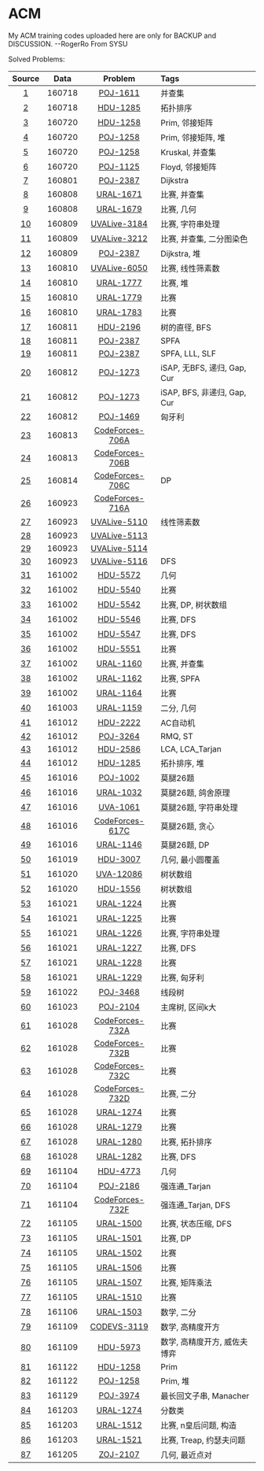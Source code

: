 # ACM
My ACM training codes uploaded here are only for BACKUP and DISCUSSION.  --RogerRo From SYSU  
  
Solved Problems:  

|Source	|Data	|Problem	|Tags	|  
|:--:	|:--:	|:--:		|:--	|
|[1](/RogerRordo/ACM/tree/master/Source/1.cpp)	|160718	|[POJ-1611](http://vjudge.net/problem/POJ-1611)	|并查集|
|[2](/RogerRordo/ACM/tree/master/Source/2.cpp)	|160718	|[HDU-1285](http://vjudge.net/problem/HDU-1285)	|拓扑排序|
|[3](/RogerRordo/ACM/tree/master/Source/3.cpp)	|160720	|[HDU-1258](http://vjudge.net/problem/POJ-1258)	|Prim, 邻接矩阵|
|[4](/RogerRordo/ACM/tree/master/Source/4.cpp)	|160720	|[POJ-1258](http://vjudge.net/problem/POJ-1258)	|Prim, 邻接矩阵, 堆|
|[5](/RogerRordo/ACM/tree/master/Source/5.cpp)	|160720	|[POJ-1258](http://vjudge.net/problem/POJ-1258)	|Kruskal, 并查集|
|[6](/RogerRordo/ACM/tree/master/Source/6.cpp)	|160720	|[POJ-1125](http://vjudge.net/problem/POJ-1125)	|Floyd, 邻接矩阵|
|[7](/RogerRordo/ACM/tree/master/Source/7.cpp)	|160801	|[POJ-2387](http://vjudge.net/problem/POJ-2387)	|Dijkstra|
|[8](/RogerRordo/ACM/tree/master/Source/8.cpp)	|160808	|[URAL-1671](http://vjudge.net/problem/URAL-1671)	|比赛, 并查集|
|[9](/RogerRordo/ACM/tree/master/Source/9.cpp)	|160808	|[URAL-1679](http://vjudge.net/problem/UVAL-1679)	|比赛, 几何|
|[10](/RogerRordo/ACM/tree/master/Source/10.cpp)	|160809	|[UVALive-3184](http://vjudge.net/problem/UVALive-3184)	|比赛, 字符串处理|
|[11](/RogerRordo/ACM/tree/master/Source/11.cpp)	|160809	|[UVALive-3212](http://vjudge.net/problem/UVALive-3212)	|比赛, 并查集, 二分图染色|
|[12](/RogerRordo/ACM/tree/master/Source/12.cpp)	|160809	|[POJ-2387](http://vjudge.net/problem/POJ-2387)	|Dijkstra, 堆|
|[13](/RogerRordo/ACM/tree/master/Source/13.cpp)	|160810	|[UVALive-6050](http://vjudge.net/problem/URALive-6050)	|比赛, 线性筛素数|
|[14](/RogerRordo/ACM/tree/master/Source/14.cpp)	|160810	|[URAL-1777](http://vjudge.net/problem/URAL-1777)	|比赛, 堆|
|[15](/RogerRordo/ACM/tree/master/Source/15.cpp)	|160810	|[URAL-1779](http://vjudge.net/problem/URAL-1779)	|比赛|
|[16](/RogerRordo/ACM/tree/master/Source/16.cpp)	|160810	|[URAL-1783](http://vjudge.net/problem/URAL-1783)	|比赛|
|[17](/RogerRordo/ACM/tree/master/Source/17.cpp)	|160811	|[HDU-2196](http://vjudge.net/problem/HDU-2196)	|树的直径, BFS|
|[18](/RogerRordo/ACM/tree/master/Source/18.cpp)	|160811	|[POJ-2387](http://vjudge.net/problem/POJ-2387)	|SPFA|
|[19](/RogerRordo/ACM/tree/master/Source/19.cpp)	|160811	|[POJ-2387](http://vjudge.net/problem/POJ-2387)	|SPFA, LLL, SLF|
|[20](/RogerRordo/ACM/tree/master/Source/20.cpp)	|160812	|[POJ-1273](http://vjudge.net/problem/POJ-1273)	|iSAP, 无BFS, 递归, Gap, Cur|
|[21](/RogerRordo/ACM/tree/master/Source/21.cpp)	|160812	|[POJ-1273](http://vjudge.net/problem/POJ-1273)	|iSAP, BFS, 非递归, Gap, Cur|
|[22](/RogerRordo/ACM/tree/master/Source/22.cpp)	|160812	|[POJ-1469](http://vjudge.net/problem/POJ-1469)	|匈牙利|
|[23](/RogerRordo/ACM/tree/master/Source/23.cpp)	|160813	|[CodeForces-706A](http://vjudge.net/problem/CodeForces-706A)	||
|[24](/RogerRordo/ACM/tree/master/Source/24.cpp)	|160813	|[CodeForces-706B](http://vjudge.net/problem/CodeForces-706B)	||
|[25](/RogerRordo/ACM/tree/master/Source/25.cpp)	|160814	|[CodeForces-706C](http://vjudge.net/problem/CodeForces-706C)	|DP|
|[26](/RogerRordo/ACM/tree/master/Source/26.cpp)	|160923	|[CodeForces-716A](http://vjudge.net/problem/CodeForces-716A)	||
|[27](/RogerRordo/ACM/tree/master/Source/27.cpp)	|160923	|[UVALive-5110](http://vjudge.net/problem/UVALive-5110)	|线性筛素数|
|[28](/RogerRordo/ACM/tree/master/Source/28.cpp)	|160923	|[UVALive-5113](http://vjudge.net/problem/UVALive-5113)	||
|[29](/RogerRordo/ACM/tree/master/Source/29.cpp)	|160923	|[UVALive-5114](http://vjudge.net/problem/UVALive-5114)	||
|[30](/RogerRordo/ACM/tree/master/Source/30.cpp)	|160923	|[UVALive-5116](http://vjudge.net/problem/UVALive-5116)	|DFS|
|[31](/RogerRordo/ACM/tree/master/Source/31.cpp)	|161002	|[HDU-5572](http://vjudge.net/problem/HDU-5572)	|几何|
|[32](/RogerRordo/ACM/tree/master/Source/32.cpp)	|161002	|[HDU-5540](http://vjudge.net/problem/HDU-5540)	|比赛|
|[33](/RogerRordo/ACM/tree/master/Source/33.cpp)	|161002	|[HDU-5542](http://vjudge.net/problem/HDU-5542)	|比赛, DP, 树状数组|
|[34](/RogerRordo/ACM/tree/master/Source/34.cpp)	|161002	|[HDU-5546](http://vjudge.net/problem/HDU-5546)	|比赛, DFS|
|[35](/RogerRordo/ACM/tree/master/Source/35.cpp)	|161002	|[HDU-5547](http://vjudge.net/problem/HDU-5547)	|比赛, DFS|
|[36](/RogerRordo/ACM/tree/master/Source/36.cpp)	|161002	|[HDU-5551](http://vjudge.net/problem/HDU-5551)	|比赛|
|[37](/RogerRordo/ACM/tree/master/Source/37.cpp)	|161002	|[URAL-1160](http://vjudge.net/problem/URAL-1160)	|比赛, 并查集|
|[38](/RogerRordo/ACM/tree/master/Source/38.cpp)	|161002	|[URAL-1162](http://vjudge.net/problem/URAL-1162)	|比赛, SPFA|
|[39](/RogerRordo/ACM/tree/master/Source/39.cpp)	|161002	|[URAL-1164](http://vjudge.net/problem/URAL-1164)	|比赛|
|[40](/RogerRordo/ACM/tree/master/Source/40.cpp)	|161003	|[URAL-1159](http://vjudge.net/problem/URAL-1159)	|二分, 几何|
|[41](/RogerRordo/ACM/tree/master/Source/41.cpp)	|161012	|[HDU-2222](http://vjudge.net/problem/HDU-2222)	|AC自动机|
|[42](/RogerRordo/ACM/tree/master/Source/42.cpp)	|161012	|[POJ-3264](http://vjudge.net/problem/POJ-3264)	|RMQ, ST|
|[43](/RogerRordo/ACM/tree/master/Source/43.cpp)	|161012	|[HDU-2586](http://vjudge.net/problem/HDU-2586)	|LCA, LCA_Tarjan|
|[44](/RogerRordo/ACM/tree/master/Source/44.cpp)	|161012	|[HDU-1285](http://vjudge.net/problem/HDU-1285)	|拓扑排序, 堆|
|[45](/RogerRordo/ACM/tree/master/Source/45.cpp)	|161016	|[POJ-1002](http://vjudge.net/problem/POJ-1002)	|莫腿26题|
|[46](/RogerRordo/ACM/tree/master/Source/46.cpp)	|161016	|[URAL-1032](http://vjudge.net/problem/URAL-1032)	|莫腿26题, 鸽舍原理|
|[47](/RogerRordo/ACM/tree/master/Source/47.cpp)	|161016	|[UVA-1061](http://vjudge.net/problem/UVA-1061)	|莫腿26题, 字符串处理|
|[48](/RogerRordo/ACM/tree/master/Source/48.cpp)	|161016	|[CodeForces-617C](http://vjudge.net/problem/CodeForces-617C)	|莫腿26题, 贪心|
|[49](/RogerRordo/ACM/tree/master/Source/49.cpp)	|161016	|[URAL-1146](http://vjudge.net/problem/URAL-1146)	|莫腿26题, DP|
|[50](/RogerRordo/ACM/tree/master/Source/50.cpp)	|161019	|[HDU-3007](http://vjudge.net/problem/HDU-3007)	|几何, 最小圆覆盖|
|[51](/RogerRordo/ACM/tree/master/Source/51.cpp)	|161020	|[UVA-12086](http://vjudge.net/problem/UVA-12086)	|树状数组|
|[52](/RogerRordo/ACM/tree/master/Source/52.cpp)	|161020	|[HDU-1556](http://vjudge.net/problem/HDU-1556)	|树状数组|
|[53](/RogerRordo/ACM/tree/master/Source/53.cpp)	|161021	|[URAL-1224](http://vjudge.net/problem/URAL-1224)	|比赛|
|[54](/RogerRordo/ACM/tree/master/Source/54.cpp)	|161021	|[URAL-1225](http://vjudge.net/problem/URAL-1225)	|比赛|
|[55](/RogerRordo/ACM/tree/master/Source/55.cpp)	|161021	|[URAL-1226](http://vjudge.net/problem/URAL-1226)	|比赛, 字符串处理|
|[56](/RogerRordo/ACM/tree/master/Source/56.cpp)	|161021	|[URAL-1227](http://vjudge.net/problem/URAL-1227)	|比赛, DFS|
|[57](/RogerRordo/ACM/tree/master/Source/57.cpp)	|161021	|[URAL-1228](http://vjudge.net/problem/URAL-1228)	|比赛|
|[58](/RogerRordo/ACM/tree/master/Source/58.cpp)	|161021	|[URAL-1229](http://vjudge.net/problem/URAL-1229)	|比赛, 匈牙利|
|[59](/RogerRordo/ACM/tree/master/Source/59.cpp)	|161022	|[POJ-3468](http://vjudge.net/problem/POJ-3468)	|线段树|
|[60](/RogerRordo/ACM/tree/master/Source/60.cpp)	|161023	|[POJ-2104](http://vjudge.net/problem/POJ-2104)	|主席树, 区间k大|
|[61](/RogerRordo/ACM/tree/master/Source/61.cpp)	|161028	|[CodeForces-732A](http://vjudge.net/problem/CodeForces-732A)	|比赛|
|[62](/RogerRordo/ACM/tree/master/Source/62.cpp)	|161028	|[CodeForces-732B](http://vjudge.net/problem/CodeForces-732B)	|比赛|
|[63](/RogerRordo/ACM/tree/master/Source/63.cpp)	|161028	|[CodeForces-732C](http://vjudge.net/problem/CodeForces-732C)	|比赛|
|[64](/RogerRordo/ACM/tree/master/Source/64.cpp)	|161028	|[CodeForces-732D](http://vjudge.net/problem/CodeForces-732D)	|比赛, 二分|
|[65](/RogerRordo/ACM/tree/master/Source/65.cpp)	|161028	|[URAL-1274](http://vjudge.net/problem/URAL-1274)	|比赛|
|[66](/RogerRordo/ACM/tree/master/Source/66.cpp)	|161028	|[URAL-1279](http://vjudge.net/problem/URAL-1279)	|比赛|
|[67](/RogerRordo/ACM/tree/master/Source/67.cpp)	|161028	|[URAL-1280](http://vjudge.net/problem/URAL-1280)	|比赛, 拓扑排序|
|[68](/RogerRordo/ACM/tree/master/Source/68.cpp)	|161028	|[URAL-1282](http://vjudge.net/problem/URAL-1282)	|比赛, DFS|
|[69](/RogerRordo/ACM/tree/master/Source/69.cpp)	|161104	|[HDU-4773](http://vjudge.net/problem/HDU-4773)	|几何|
|[70](/RogerRordo/ACM/tree/master/Source/70.cpp)	|161104	|[POJ-2186](http://vjudge.net/problem/POJ-2186)	|强连通_Tarjan|
|[71](/RogerRordo/ACM/tree/master/Source/71.cpp)	|161104	|[CodeForces-732F](http://vjudge.net/problem/CodeForces-732F)	|强连通_Tarjan, DFS|
|[72](/RogerRordo/ACM/tree/master/Source/72.cpp)	|161105	|[URAL-1500](http://vjudge.net/problem/URAL-1500)	|比赛, 状态压缩, DFS|
|[73](/RogerRordo/ACM/tree/master/Source/73.cpp)	|161105	|[URAL-1501](http://vjudge.net/problem/URAL-1501)	|比赛, DP|
|[74](/RogerRordo/ACM/tree/master/Source/74.cpp)	|161105	|[URAL-1502](http://vjudge.net/problem/URAL-1502)	|比赛|
|[75](/RogerRordo/ACM/tree/master/Source/75.cpp)	|161105	|[URAL-1506](http://vjudge.net/problem/URAL-1506)	|比赛|
|[76](/RogerRordo/ACM/tree/master/Source/76.cpp)	|161105	|[URAL-1507](http://vjudge.net/problem/URAL-1507)	|比赛, 矩阵乘法|
|[77](/RogerRordo/ACM/tree/master/Source/77.cpp)	|161105	|[URAL-1510](http://vjudge.net/problem/URAL-1510)	|比赛|
|[78](/RogerRordo/ACM/tree/master/Source/78.cpp)	|161106	|[URAL-1503](http://vjudge.net/problem/URAL-1503)	|数学, 二分|
|[79](/RogerRordo/ACM/tree/master/Source/79.cpp)	|161109	|[CODEVS-3119](http://codevs.cn/problem/3119/)	|数学, 高精度开方|
|[80](/RogerRordo/ACM/tree/master/Source/80.cpp)	|161109	|[HDU-5973](http://vjudge.net/problem/HDU-5973)	|数学, 高精度开方, 威佐夫博弈|
|[81](/RogerRordo/ACM/tree/master/Source/81.cpp)	|161122	|[HDU-1258](http://vjudge.net/problem/POJ-1258)	|Prim|
|[82](/RogerRordo/ACM/tree/master/Source/82.cpp)	|161122	|[POJ-1258](http://vjudge.net/problem/POJ-1258)	|Prim, 堆|
|[83](/RogerRordo/ACM/tree/master/Source/83.cpp)	|161129	|[POJ-3974](http://vjudge.net/problem/POJ-3974)	|最长回文子串, Manacher|
|[84](/RogerRordo/ACM/tree/master/Source/84.cpp)	|161203	|[URAL-1274](http://vjudge.net/problem/URAL-1274)	|分数类|
|[85](/RogerRordo/ACM/tree/master/Source/85.cpp)	|161203	|[URAL-1512](http://vjudge.net/problem/URAL-1512)	|比赛, n皇后问题, 构造|
|[86](/RogerRordo/ACM/tree/master/Source/86.cpp)	|161203	|[URAL-1521](http://vjudge.net/problem/URAL-1521)	|比赛, Treap, 约瑟夫问题|
|[87](/RogerRordo/ACM/tree/master/Source/87.cpp)	|161205	|[ZOJ-2107](http://vjudge.net/problem/ZOJ-2107)	|几何, 最近点对|
